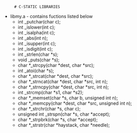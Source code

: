          # C-STATIC LIBRARIES

* libmy.a - contains fuctions listed below
    * int _putchar(char c);
    * int _islower(int c);
    * int _isalpha(int c);
    * int _abs(int n);
    * int _isupper(int c);
    * int _isdigit(int c);
    * int _strlen(char *s);
    * void _puts(char *s);
    * char *_strcpy(char *dest, char *src);
    * int _atoi(char *s);
    * char *_strcat(char *dest, char *src);
    * char *_strncat(char *dest, char *src, int n);
    * char *_strncpy(char *dest, char *src, int n);
    * int _strcmp(char *s1, char *s2);
    * char *_memset(char *s, char b, unsigned int n);
    * char *_memcpy(char *dest, char *src, unsigned int n);
    * char *_strchr(char *s, char c);
    * unsigned int _strspn(char *s, char *accept);
    * char *_strpbrk(char *s, char *accept);
    * char *_strstr(char *haystack, char *needle);
